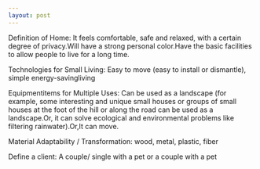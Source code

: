 ```yaml
---
layout: post
---
```

Definition of Home:
It feels comfortable, safe and relaxed, with a certain degree of privacy.Will have a strong personal color.Have the basic facilities to allow people to live for a long time.

Technologies for Small Living: 
Easy to move (easy to install or dismantle), simple energy-savingliving 

Equipmentitems for Multiple Uses: 
Can be used as a landscape (for example, some interesting and unique small houses or groups of small houses at the foot of the hill or along the road can be used as a landscape.Or, it can solve ecological and environmental problems like filtering rainwater).Or,It can move.

Material Adaptability / Transformation:
wood, metal, plastic, fiber


Define a client:
A couple/ single with a pet or a couple with a pet

[jekyll-docs]: http://jekyllrb.com/docs/home
[jekyll-gh]:   https://github.com/jekyll/jekyll
[jekyll-talk]: https://talk.jekyllrb.com/
